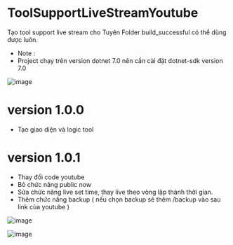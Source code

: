 # ToolSupportLiveStreamYoutube
Tạo tool support live stream cho Tuyên
Folder build_successful có thể dùng được luôn.

* Note : 
* Project chạy trên version dotnet 7.0 nên cần cài đặt dotnet-sdk version 7.0

![image](https://user-images.githubusercontent.com/39701777/206349292-148d8e7d-e52a-427d-845d-1521833b8392.png)

# version 1.0.0 
 - Tạo giao diện và logic tool
 
# version 1.0.1
 - Thay đổi code youtube
 - Bỏ chức năng public now
 - Sửa chức năng live set time, thay live theo vòng lặp thành thời gian.
 - Thêm chức năng backup ( nếu chọn backup sẽ thêm /backup vào sau link của youtube )
 
![image](https://user-images.githubusercontent.com/39701777/206348141-528a4b4e-b1de-4a21-b7bc-48cfcf89bac1.png)

![image](https://user-images.githubusercontent.com/39701777/206348235-536026aa-2a19-48e7-8ec9-1b7002b1ecdb.png)
